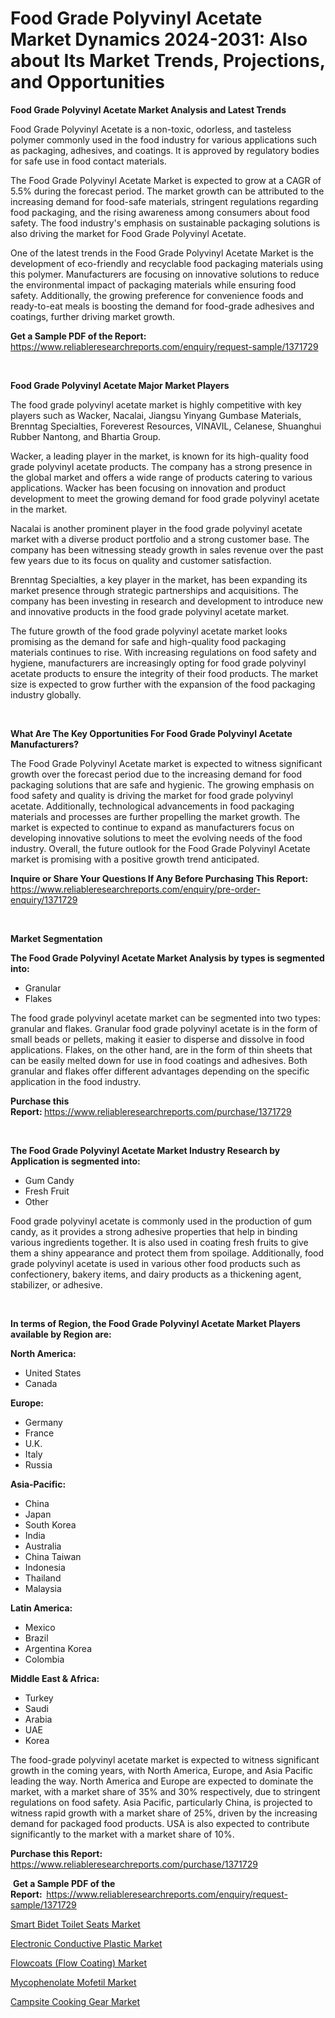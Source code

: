 <p><h1>Food Grade Polyvinyl Acetate Market Dynamics 2024-2031: Also about Its Market Trends, Projections, and Opportunities</h1></p><p><strong>Food Grade Polyvinyl Acetate Market Analysis and Latest Trends</strong></p>
<p><p>Food Grade Polyvinyl Acetate is a non-toxic, odorless, and tasteless polymer commonly used in the food industry for various applications such as packaging, adhesives, and coatings. It is approved by regulatory bodies for safe use in food contact materials.</p><p>The Food Grade Polyvinyl Acetate Market is expected to grow at a CAGR of 5.5% during the forecast period. The market growth can be attributed to the increasing demand for food-safe materials, stringent regulations regarding food packaging, and the rising awareness among consumers about food safety. The food industry's emphasis on sustainable packaging solutions is also driving the market for Food Grade Polyvinyl Acetate.</p><p>One of the latest trends in the Food Grade Polyvinyl Acetate Market is the development of eco-friendly and recyclable food packaging materials using this polymer. Manufacturers are focusing on innovative solutions to reduce the environmental impact of packaging materials while ensuring food safety. Additionally, the growing preference for convenience foods and ready-to-eat meals is boosting the demand for food-grade adhesives and coatings, further driving market growth.</p></p>
<p><strong>Get a Sample PDF of the Report:&nbsp;</strong> <a href="https://www.reliableresearchreports.com/enquiry/request-sample/1371729">https://www.reliableresearchreports.com/enquiry/request-sample/1371729</a></p>
<p>&nbsp;</p>
<p><strong>Food Grade Polyvinyl Acetate Major Market Players</strong></p>
<p><p>The food grade polyvinyl acetate market is highly competitive with key players such as Wacker, Nacalai, Jiangsu Yinyang Gumbase Materials, Brenntag Specialties, Foreverest Resources, VINAVIL, Celanese, Shuanghui Rubber Nantong, and Bhartia Group. </p><p>Wacker, a leading player in the market, is known for its high-quality food grade polyvinyl acetate products. The company has a strong presence in the global market and offers a wide range of products catering to various applications. Wacker has been focusing on innovation and product development to meet the growing demand for food grade polyvinyl acetate in the market.</p><p>Nacalai is another prominent player in the food grade polyvinyl acetate market with a diverse product portfolio and a strong customer base. The company has been witnessing steady growth in sales revenue over the past few years due to its focus on quality and customer satisfaction.</p><p>Brenntag Specialties, a key player in the market, has been expanding its market presence through strategic partnerships and acquisitions. The company has been investing in research and development to introduce new and innovative products in the food grade polyvinyl acetate market.</p><p>The future growth of the food grade polyvinyl acetate market looks promising as the demand for safe and high-quality food packaging materials continues to rise. With increasing regulations on food safety and hygiene, manufacturers are increasingly opting for food grade polyvinyl acetate products to ensure the integrity of their food products. The market size is expected to grow further with the expansion of the food packaging industry globally.</p></p>
<p>&nbsp;</p>
<p><strong>What Are The Key Opportunities For Food Grade Polyvinyl Acetate Manufacturers?</strong></p>
<p><p>The Food Grade Polyvinyl Acetate market is expected to witness significant growth over the forecast period due to the increasing demand for food packaging solutions that are safe and hygienic. The growing emphasis on food safety and quality is driving the market for food grade polyvinyl acetate. Additionally, technological advancements in food packaging materials and processes are further propelling the market growth. The market is expected to continue to expand as manufacturers focus on developing innovative solutions to meet the evolving needs of the food industry. Overall, the future outlook for the Food Grade Polyvinyl Acetate market is promising with a positive growth trend anticipated.</p></p>
<p><strong>Inquire or Share Your Questions If Any Before Purchasing This Report:</strong> <a href="https://www.reliableresearchreports.com/enquiry/pre-order-enquiry/1371729">https://www.reliableresearchreports.com/enquiry/pre-order-enquiry/1371729</a></p>
<p>&nbsp;</p>
<p><strong>Market Segmentation</strong></p>
<p><strong>The Food Grade Polyvinyl Acetate Market Analysis by types is segmented into:</strong></p>
<p><ul><li>Granular</li><li>Flakes</li></ul></p>
<p><p>The food grade polyvinyl acetate market can be segmented into two types: granular and flakes. Granular food grade polyvinyl acetate is in the form of small beads or pellets, making it easier to disperse and dissolve in food applications. Flakes, on the other hand, are in the form of thin sheets that can be easily melted down for use in food coatings and adhesives. Both granular and flakes offer different advantages depending on the specific application in the food industry.</p></p>
<p><strong>Purchase this Report:&nbsp;</strong><a href="https://www.reliableresearchreports.com/purchase/1371729">https://www.reliableresearchreports.com/purchase/1371729</a></p>
<p>&nbsp;</p>
<p><strong>The Food Grade Polyvinyl Acetate Market Industry Research by Application is segmented into:</strong></p>
<p><ul><li>Gum Candy</li><li>Fresh Fruit</li><li>Other</li></ul></p>
<p><p>Food grade polyvinyl acetate is commonly used in the production of gum candy, as it provides a strong adhesive properties that help in binding various ingredients together. It is also used in coating fresh fruits to give them a shiny appearance and protect them from spoilage. Additionally, food grade polyvinyl acetate is used in various other food products such as confectionery, bakery items, and dairy products as a thickening agent, stabilizer, or adhesive.</p></p>
<p>&nbsp;</p>
<p><strong>In terms of Region, the Food Grade Polyvinyl Acetate Market Players available by Region are:</strong></p>
<p>
    <p> <strong> North America: </strong>
        <ul>
            <li>United States</li>
            <li>Canada</li>
        </ul>
        </p> 
    <p> <strong> Europe: </strong>
        <ul>
            <li>Germany</li>
            <li>France</li>
            <li>U.K.</li>
            <li>Italy</li>
            <li>Russia</li>
        </ul>
        </p> 
    <p> <strong> Asia-Pacific: </strong>
        <ul>
            <li>China</li>
            <li>Japan</li>
            <li>South Korea</li>
            <li>India</li>
            <li>Australia</li>
            <li>China Taiwan</li>
            <li>Indonesia</li>
            <li>Thailand</li>
            <li>Malaysia</li>
        </ul>
        </p> 
    <p> <strong> Latin America: </strong>
        <ul>
            <li>Mexico</li>
            <li>Brazil</li>
            <li>Argentina Korea</li>
            <li>Colombia</li>
        </ul>
        </p> 
    <p> <strong> Middle East & Africa: </strong>
        <ul>
            <li>Turkey</li>
            <li>Saudi</li>
            <li>Arabia</li>
            <li>UAE</li>
            <li>Korea</li>
        </ul>
    </p>
    </p>
<p><p>The food-grade polyvinyl acetate market is expected to witness significant growth in the coming years, with North America, Europe, and Asia Pacific leading the way. North America and Europe are expected to dominate the market, with a market share of 35% and 30% respectively, due to stringent regulations on food safety. Asia Pacific, particularly China, is projected to witness rapid growth with a market share of 25%, driven by the increasing demand for packaged food products. USA is also expected to contribute significantly to the market with a market share of 10%.</p></p>
<p><strong>Purchase this Report: </strong><a href="https://www.reliableresearchreports.com/purchase/1371729">https://www.reliableresearchreports.com/purchase/1371729</a></p>
<p>&nbsp;<strong>Get a Sample PDF of the Report:&nbsp;&nbsp;</strong><a href="https://www.reliableresearchreports.com/enquiry/request-sample/1371729">https://www.reliableresearchreports.com/enquiry/request-sample/1371729</a></p>
<p><strong></strong></p>
<p><p><a href="https://github.com/Chiragrp22/Market-Research-Report-List-3/blob/main/smart-bidet-toilet-seats-market.md">Smart Bidet Toilet Seats Market</a></p><p><a href="https://issuu.com/reportprime-2/docs/electronic-conductive-plastic-market-size-2030.ppt">Electronic Conductive Plastic Market</a></p><p><a href="https://github.com/rahu1503/Market-Research-Report-List-2/blob/main/flowcoats-flow-coating-market.md">Flowcoats (Flow Coating) Market</a></p><p><a href="https://issuu.com/reportprime-2/docs/mycophenolate-mofetil-market-size-2030.pptx">Mycophenolate Mofetil Market</a></p><p><a href="https://github.com/lababdou/Market-Research-Report-List-1/blob/main/campsite-cooking-gear-market.md">Campsite Cooking Gear Market</a></p></p>